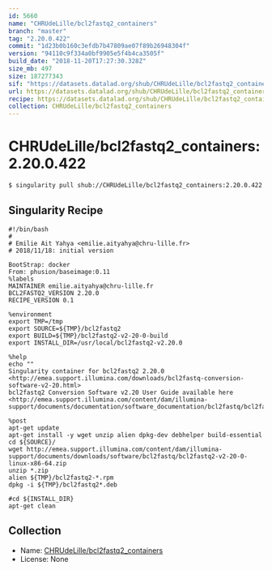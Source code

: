 ```yaml
---
id: 5660
name: "CHRUdeLille/bcl2fastq2_containers"
branch: "master"
tag: "2.20.0.422"
commit: "1d23b0b160c3efdb7b47809ae07f89b26948304f"
version: "94110c9f334a0bf9905e5f4b4ca3505f"
build_date: "2018-11-20T17:27:30.328Z"
size_mb: 497
size: 187277343
sif: "https://datasets.datalad.org/shub/CHRUdeLille/bcl2fastq2_containers/2.20.0.422/2018-11-20-1d23b0b1-94110c9f/94110c9f334a0bf9905e5f4b4ca3505f.simg"
url: https://datasets.datalad.org/shub/CHRUdeLille/bcl2fastq2_containers/2.20.0.422/2018-11-20-1d23b0b1-94110c9f/
recipe: https://datasets.datalad.org/shub/CHRUdeLille/bcl2fastq2_containers/2.20.0.422/2018-11-20-1d23b0b1-94110c9f/Singularity
collection: CHRUdeLille/bcl2fastq2_containers
---
```


# CHRUdeLille/bcl2fastq2_containers:2.20.0.422

```bash
$ singularity pull shub://CHRUdeLille/bcl2fastq2_containers:2.20.0.422
```

## Singularity Recipe

```singularity
#!/bin/bash
#
# Emilie Ait Yahya <emilie.aityahya@chru-lille.fr>
# 2018/11/18: initial version

BootStrap: docker
From: phusion/baseimage:0.11
%labels
MAINTAINER emilie.aityahya@chru-lille.fr
BCL2FASTQ2_VERSION 2.20.0
RECIPE_VERSION 0.1

%environment
export TMP=/tmp
export SOURCE=${TMP}/bcl2fastq2
export BUILD=${TMP}/bcl2fastq2-v2-20-0-build
export INSTALL_DIR=/usr/local/bcl2fastq2-v2.20.0

%help
echo ""
Singularity container for bcl2fastq2 2.20.0 <http://emea.support.illumina.com/downloads/bcl2fastq-conversion-software-v2-20.html>
bcl2fastq2 Conversion Software v2.20 User Guide available here <http://emea.support.illumina.com/content/dam/illumina-support/documents/documentation/software_documentation/bcl2fastq/bcl2fastq2_guide_15051736_v2.pdf>

%post
apt-get update
apt-get install -y wget unzip alien dpkg-dev debhelper build-essential
cd ${SOURCE}/
wget http://emea.support.illumina.com/content/dam/illumina-support/documents/downloads/software/bcl2fastq/bcl2fastq2-v2-20-0-linux-x86-64.zip
unzip *.zip
alien ${TMP}/bcl2fastq2-*.rpm
dpkg -i ${TMP}/bcl2fastq2*.deb

#cd ${INSTALL_DIR}
apt-get clean
```

## Collection

 - Name: [CHRUdeLille/bcl2fastq2_containers](https://github.com/CHRUdeLille/bcl2fastq2_containers)
 - License: None

